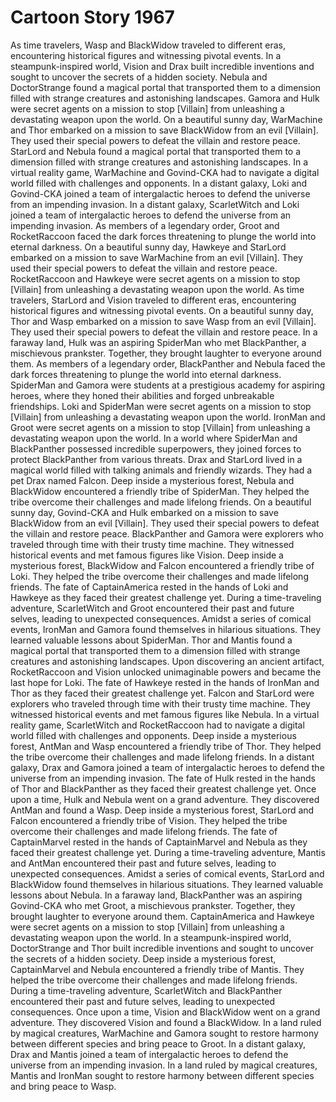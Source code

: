 # Cartoon Story 1967

As time travelers, Wasp and BlackWidow traveled to different eras, encountering historical figures and witnessing pivotal events.
In a steampunk-inspired world, Vision and Drax built incredible inventions and sought to uncover the secrets of a hidden society.
Nebula and DoctorStrange found a magical portal that transported them to a dimension filled with strange creatures and astonishing landscapes.
Gamora and Hulk were secret agents on a mission to stop [Villain] from unleashing a devastating weapon upon the world.
On a beautiful sunny day, WarMachine and Thor embarked on a mission to save BlackWidow from an evil [Villain]. They used their special powers to defeat the villain and restore peace.
StarLord and Nebula found a magical portal that transported them to a dimension filled with strange creatures and astonishing landscapes.
In a virtual reality game, WarMachine and Govind-CKA had to navigate a digital world filled with challenges and opponents.
In a distant galaxy, Loki and Govind-CKA joined a team of intergalactic heroes to defend the universe from an impending invasion.
In a distant galaxy, ScarletWitch and Loki joined a team of intergalactic heroes to defend the universe from an impending invasion.
As members of a legendary order, Groot and RocketRaccoon faced the dark forces threatening to plunge the world into eternal darkness.
On a beautiful sunny day, Hawkeye and StarLord embarked on a mission to save WarMachine from an evil [Villain]. They used their special powers to defeat the villain and restore peace.
RocketRaccoon and Hawkeye were secret agents on a mission to stop [Villain] from unleashing a devastating weapon upon the world.
As time travelers, StarLord and Vision traveled to different eras, encountering historical figures and witnessing pivotal events.
On a beautiful sunny day, Thor and Wasp embarked on a mission to save Wasp from an evil [Villain]. They used their special powers to defeat the villain and restore peace.
In a faraway land, Hulk was an aspiring SpiderMan who met BlackPanther, a mischievous prankster. Together, they brought laughter to everyone around them.
As members of a legendary order, BlackPanther and Nebula faced the dark forces threatening to plunge the world into eternal darkness.
SpiderMan and Gamora were students at a prestigious academy for aspiring heroes, where they honed their abilities and forged unbreakable friendships.
Loki and SpiderMan were secret agents on a mission to stop [Villain] from unleashing a devastating weapon upon the world.
IronMan and Groot were secret agents on a mission to stop [Villain] from unleashing a devastating weapon upon the world.
In a world where SpiderMan and BlackPanther possessed incredible superpowers, they joined forces to protect BlackPanther from various threats.
Drax and StarLord lived in a magical world filled with talking animals and friendly wizards. They had a pet Drax named Falcon.
Deep inside a mysterious forest, Nebula and BlackWidow encountered a friendly tribe of SpiderMan. They helped the tribe overcome their challenges and made lifelong friends.
On a beautiful sunny day, Govind-CKA and Hulk embarked on a mission to save BlackWidow from an evil [Villain]. They used their special powers to defeat the villain and restore peace.
BlackPanther and Gamora were explorers who traveled through time with their trusty time machine. They witnessed historical events and met famous figures like Vision.
Deep inside a mysterious forest, BlackWidow and Falcon encountered a friendly tribe of Loki. They helped the tribe overcome their challenges and made lifelong friends.
The fate of CaptainAmerica rested in the hands of Loki and Hawkeye as they faced their greatest challenge yet.
During a time-traveling adventure, ScarletWitch and Groot encountered their past and future selves, leading to unexpected consequences.
Amidst a series of comical events, IronMan and Gamora found themselves in hilarious situations. They learned valuable lessons about SpiderMan.
Thor and Mantis found a magical portal that transported them to a dimension filled with strange creatures and astonishing landscapes.
Upon discovering an ancient artifact, RocketRaccoon and Vision unlocked unimaginable powers and became the last hope for Loki.
The fate of Hawkeye rested in the hands of IronMan and Thor as they faced their greatest challenge yet.
Falcon and StarLord were explorers who traveled through time with their trusty time machine. They witnessed historical events and met famous figures like Nebula.
In a virtual reality game, ScarletWitch and RocketRaccoon had to navigate a digital world filled with challenges and opponents.
Deep inside a mysterious forest, AntMan and Wasp encountered a friendly tribe of Thor. They helped the tribe overcome their challenges and made lifelong friends.
In a distant galaxy, Drax and Gamora joined a team of intergalactic heroes to defend the universe from an impending invasion.
The fate of Hulk rested in the hands of Thor and BlackPanther as they faced their greatest challenge yet.
Once upon a time, Hulk and Nebula went on a grand adventure. They discovered AntMan and found a Wasp.
Deep inside a mysterious forest, StarLord and Falcon encountered a friendly tribe of Vision. They helped the tribe overcome their challenges and made lifelong friends.
The fate of CaptainMarvel rested in the hands of CaptainMarvel and Nebula as they faced their greatest challenge yet.
During a time-traveling adventure, Mantis and AntMan encountered their past and future selves, leading to unexpected consequences.
Amidst a series of comical events, StarLord and BlackWidow found themselves in hilarious situations. They learned valuable lessons about Nebula.
In a faraway land, BlackPanther was an aspiring Govind-CKA who met Groot, a mischievous prankster. Together, they brought laughter to everyone around them.
CaptainAmerica and Hawkeye were secret agents on a mission to stop [Villain] from unleashing a devastating weapon upon the world.
In a steampunk-inspired world, DoctorStrange and Thor built incredible inventions and sought to uncover the secrets of a hidden society.
Deep inside a mysterious forest, CaptainMarvel and Nebula encountered a friendly tribe of Mantis. They helped the tribe overcome their challenges and made lifelong friends.
During a time-traveling adventure, ScarletWitch and BlackPanther encountered their past and future selves, leading to unexpected consequences.
Once upon a time, Vision and BlackWidow went on a grand adventure. They discovered Vision and found a BlackWidow.
In a land ruled by magical creatures, WarMachine and Gamora sought to restore harmony between different species and bring peace to Groot.
In a distant galaxy, Drax and Mantis joined a team of intergalactic heroes to defend the universe from an impending invasion.
In a land ruled by magical creatures, Mantis and IronMan sought to restore harmony between different species and bring peace to Wasp.
